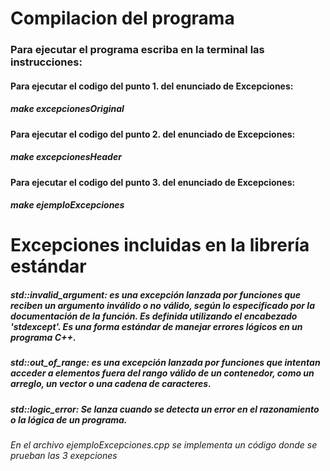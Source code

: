# Compilacion del programa

### Para ejecutar el programa escriba en la terminal las instrucciones:

#### Para ejecutar el codigo del punto 1. del enunciado de Excepciones:
##### make excepcionesOriginal

#### Para ejecutar el codigo del punto 2. del enunciado de Excepciones:
##### make excepcionesHeader

#### Para ejecutar el codigo del punto 3. del enunciado de Excepciones:
##### make ejemploExcepciones


#  Excepciones incluidas en la librería estándar

##### std::invalid_argument: es una excepción lanzada por funciones que reciben un argumento inválido o no válido, según lo especificado por la documentación de la función. Es definida utilizando el encabezado 'stdexcept'. Es una forma estándar de manejar errores lógicos en un programa C++.

##### std::out_of_range: es una excepción lanzada por funciones que intentan acceder a elementos fuera del rango válido de un contenedor, como un arreglo, un vector o una cadena de caracteres.

##### std::logic_error: Se lanza cuando se detecta un error en el razonamiento o la lógica de un programa.

###### En el archivo ejemploExcepciones.cpp se implementa un código donde se prueban las 3 exepciones 